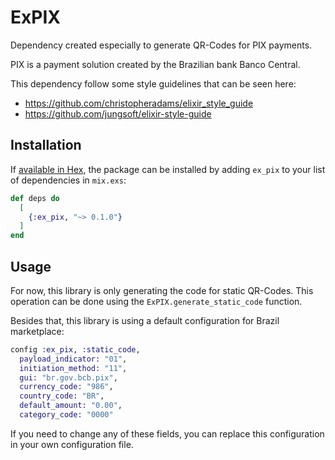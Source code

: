 # ExPIX

Dependency created especially to generate QR-Codes for PIX payments.

PIX is a payment solution created by the Brazilian bank Banco Central.

This dependency follow some style guidelines that can be seen here:
  - https://github.com/christopheradams/elixir_style_guide
  - https://github.com/jungsoft/elixir-style-guide

## Installation

If [available in Hex](https://hex.pm/docs/publish), the package can be installed
by adding `ex_pix` to your list of dependencies in `mix.exs`:

```elixir
def deps do
  [
    {:ex_pix, "~> 0.1.0"}
  ]
end
```

## Usage

For now, this library is only generating the code for static QR-Codes. This operation can be done using the `ExPIX.generate_static_code` function.

Besides that, this library is using a default configuration for Brazil marketplace:

```elixir
config :ex_pix, :static_code,
  payload_indicator: "01",
  initiation_method: "11",
  gui: "br.gov.bcb.pix",
  currency_code: "986",
  country_code: "BR",
  default_amount: "0.00",
  category_code: "0000"
```

If you need to change any of these fields, you can replace this configuration in your own configuration file.
